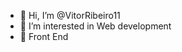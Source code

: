 - 👋 Hi, I’m @VitorRibeiro11
- 👀 I’m interested in Web development
- 👀 Front End
<!---
VitorRibeiro11/VitorRibeiro11 is a ✨ special ✨ repository because its `README.md` (this file) appears on your GitHub profile.
You can click the Preview link to take a look at your changes.
--->
